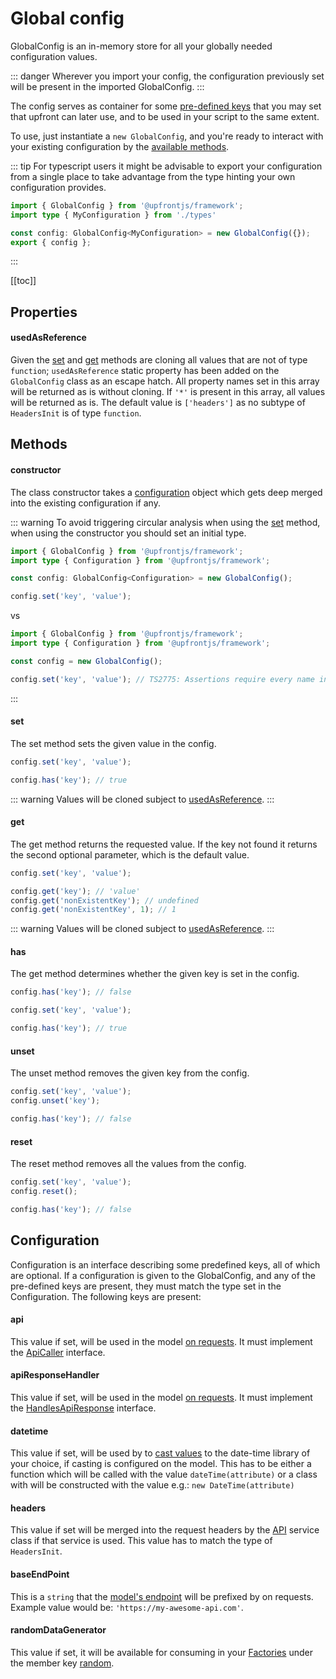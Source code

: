 # Global config

GlobalConfig is an in-memory store for all your globally needed configuration values.

::: danger
Wherever you import your config, the configuration previously set will be present in the imported GlobalConfig.
:::

The config serves as container for some [pre-defined keys](#configuration) that you may set that upfront can later use, and to be used in your script to the same extent.

To use, just instantiate a `new GlobalConfig`, and you're ready to interact with your existing configuration by the [available methods](#methods).

::: tip
For typescript users it might be advisable to export your configuration from a single place to take advantage from the type hinting your own configuration provides.
```ts
import { GlobalConfig } from '@upfrontjs/framework';
import type { MyConfiguration } from './types'

const config: GlobalConfig<MyConfiguration> = new GlobalConfig({});
export { config };
```
:::

[[toc]]

## Properties

#### usedAsReference
<Badge text="static" type="warning"/>

Given the [set](#set) and [get](#get) methods are cloning all values that are not of type `function`; `usedAsReference` static property has been added on the  `GlobalConfig` class as an escape hatch. All property names set in this array will be returned as is without cloning. If `'*'` is present in this array, all values will be returned as is.
The default value is `['headers']` as no subtype of `HeadersInit` is of type `function`.
## Methods

#### constructor

The class constructor takes a [configuration](#configuration) object which gets deep merged into the existing configuration if any.

::: warning
To avoid triggering circular analysis when using the [set](#set) method, when using the constructor you should set an initial type.
```ts
import { GlobalConfig } from '@upfrontjs/framework';
import type { Configuration } from '@upfrontjs/framework';

const config: GlobalConfig<Configuration> = new GlobalConfig();

config.set('key', 'value');
```
vs
```ts
import { GlobalConfig } from '@upfrontjs/framework';
import type { Configuration } from '@upfrontjs/framework';

const config = new GlobalConfig();

config.set('key', 'value'); // TS2775: Assertions require every name in the call target to be declared with an explicit type annotation.
```

:::

#### set

The set method sets the given value in the config.
```js
config.set('key', 'value');

config.has('key'); // true
```
::: warning
Values will be cloned subject to [usedAsReference](#usedasreference).
:::

#### get

The get method returns the requested value. If the key not found it returns the second optional parameter, which is the default value.
```js
config.set('key', 'value');

config.get('key'); // 'value'
config.get('nonExistentKey'); // undefined
config.get('nonExistentKey', 1); // 1
```
::: warning
Values will be cloned subject to [usedAsReference](#usedasreference).
:::

#### has

The get method determines whether the given key is set in the config.

```js
config.has('key'); // false

config.set('key', 'value');

config.has('key'); // true
```

#### unset

The unset method removes the given key from the config.

```js
config.set('key', 'value');
config.unset('key');

config.has('key'); // false
```

#### reset

The reset method removes all the values from the config.
```js
config.set('key', 'value');
config.reset();

config.has('key'); // false
```

## Configuration

Configuration is an interface describing some predefined keys, all of which are optional. If a configuration is given to the GlobalConfig, and any of the pre-defined keys are present, they must match the type set in the Configuration.
The following keys are present:

#### api

This value if set, will be used in the model [on requests](../calliope/api-calls.md).
It must implement the [ApiCaller](../services/readme.md#apicaller) interface.

#### apiResponseHandler

This value if set, will be used in the model [on requests](../calliope/api-calls.md).
It must implement the [HandlesApiResponse](../services/readme.md#handlesapiresponse) interface.

#### datetime

This value if set, will be used by to [cast values](../calliope/attributes.md#casting)  to the date-time library of your choice, if casting is configured on the model. This has to be either a function which will be called with the value `dateTime(attribute)` or a class with will be constructed with the value e.g.: `new DateTime(attribute)`

#### headers

This value if set will be merged into the request headers by the [API](../services/api.md) service class if that service is used. This value has to match the type of `HeadersInit`.

#### baseEndPoint
This is a `string` that the [model's endpoint](../calliope/api-calls.md#endpoint) will be prefixed by on requests. Example value would be: `'https://my-awesome-api.com'`.

#### randomDataGenerator

This value if set, it will be available for consuming in your [Factories](../testing.md#factories) under the member key [random](../testing.md#random).
